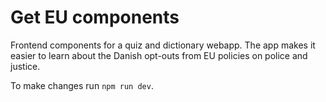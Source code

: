 # Get EU components

Frontend components for a quiz and dictionary webapp. The app makes it easier to learn about the Danish opt-outs from EU policies on police and justice.

To make changes run `npm run dev`.
